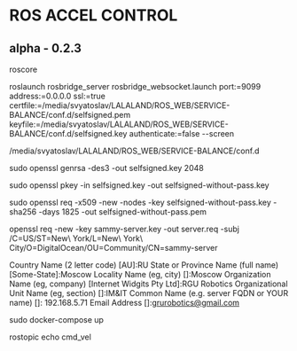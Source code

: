 # ROS ACCEL CONTROL
## alpha - 0.2.3
roscore

roslaunch rosbridge_server rosbridge_websocket.launch port:=9099 address:=0.0.0.0 ssl:=true certfile:=/media/svyatoslav/LALALAND/ROS_WEB/SERVICE-BALANCE/conf.d/selfsigned.pem keyfile:=/media/svyatoslav/LALALAND/ROS_WEB/SERVICE-BALANCE/conf.d/selfsigned.key authenticate:=false --screen






/media/svyatoslav/LALALAND/ROS_WEB/SERVICE-BALANCE/conf.d

sudo openssl genrsa -des3 -out selfsigned.key 2048

sudo openssl pkey -in selfsigned.key -out selfsigned-without-pass.key

sudo openssl req -x509 -new -nodes -key selfsigned-without-pass.key -sha256 -days 1825 -out selfsigned-without-pass.pem

openssl req -new -key sammy-server.key -out server.req -subj \
/C=US/ST=New\ York/L=New\ York\ City/O=DigitalOcean/OU=Community/CN=sammy-server









Country Name (2 letter code) [AU]:RU
State or Province Name (full name) [Some-State]:Moscow
Locality Name (eg, city) []:Moscow
Organization Name (eg, company) [Internet Widgits Pty Ltd]:RGU Robotics
Organizational Unit Name (eg, section) []:IM&IT
Common Name (e.g. server FQDN or YOUR name) []: 192.168.5.71
Email Address []:grurobotics@gmail.com



sudo docker-compose up







rostopic echo cmd_vel
